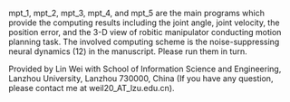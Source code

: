 mpt_1, mpt_2, mpt_3, mpt_4, and mpt_5 are the main programs which provide the computing results including the joint angle, joint velocity, the position error, and the 3-D view of
robitic manipulator conducting motion planning task. The involved computing scheme is the noise-suppressing neural dynamics (12) in the manuscript. Please run them in turn.

Provided by Lin Wei with School of Information Science and Engineering, Lanzhou University, Lanzhou 730000, China (If you have any question, please contact me at weil20_AT_lzu.edu.cn).